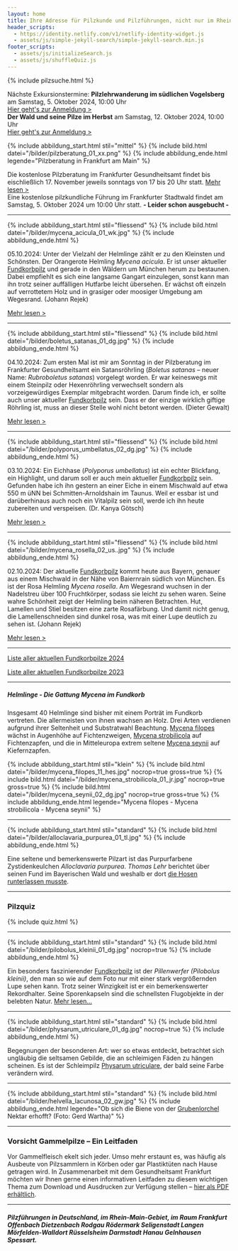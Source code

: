 ```yaml
---
layout: home
title: Ihre Adresse für Pilzkunde und Pilzführungen, nicht nur im Rhein-Main-Gebiet
header_scripts:
  - https://identity.netlify.com/v1/netlify-identity-widget.js
  - assets/js/simple-jekyll-search/simple-jekyll-search.min.js
footer_scripts:
  - assets/js/initializeSearch.js
  - assets/js/shuffleQuiz.js
---
```

{% include pilzsuche.html %}

Nächste Exkursionstermine:
**Pilzlehrwanderung im südlichen Vogelsberg** am Samstag, 5. Oktober 2024, 10:00 Uhr\
[Hier geht's zur Anmeldung >](/termine)\
**Der Wald und seine Pilze im Herbst** am Samstag, 12. Oktober 2024, 10:00 Uhr\
[Hier geht's zur Anmeldung >](/termine)

{% include abbildung_start.html stil="mittel" %}
{% include bild.html datei="/bilder/pilzberatung_01_xx.png" %}
{% include abbildung_ende.html legende="Pilzberatung in Frankfurt am Main" %}

Die kostenlose Pilzberatung im Frankfurter Gesundheitsamt findet bis eischließlich 17. November jeweils sonntags von 17 bis 20 Uhr statt. [Mehr lesen >](/termine)\
Eine kostenlose pilzkundliche Führung im Frankfurter Stadtwald findet am Samstag, 5. Oktober 2024 um 10:00 Uhr statt. **\- Leider schon ausgebucht -**

- - -

{% include abbildung_start.html stil="fliessend" %}
{% include bild.html datei="/bilder/mycena_acicula_01_wk.jpg" %}
{% include abbildung_ende.html %}

05.10.2024: Unter der Vielzahl der Helmlinge zählt er zu den Kleinsten und Schönsten. Der Orangerote Helmling *Mycena acicula*. Er ist unser aktueller [Fundkorbpilz](AA "Glossar-") und gerade in den Wäldern um München herum zu bestaunen. Dabei empfiehlt es sich eine langsame Gangart einzulegen, sonst kann man ihn trotz seiner auffälligen Hutfarbe leicht übersehen. Er wächst oft einzeln auf verrottetem Holz und in grasiger oder moosiger Umgebung am Wegesrand. (Johann Rejek)

[Mehr lesen >](/pilze/mycena-acicula-orangeroter-helmling)

<div style="clear:  both"></div>

- - -

{% include abbildung_start.html stil="fliessend" %}
{% include bild.html datei="/bilder/boletus_satanas_01_dg.jpg" %}
{% include abbildung_ende.html %}

04.10.2024: Zum ersten Mal ist mir am Sonntag in der Pilzberatung im Frankfurter Gesundheitsamt ein Satansröhrling (*Boletus satanas* – neuer Name: *Rubroboletus satanas*) vorgelegt worden. Er war keineswegs mit einem Steinpilz oder Hexenröhrling verwechselt sondern als vorzeigewürdiges Exemplar mitgebracht worden. Darum finde ich, er sollte auch unser aktueller [Fundkorbpilz](AA "Glossar-") sein. Dass er der einzige wirklich giftige Röhrling ist, muss an dieser Stelle wohl nicht betont werden. (Dieter Gewalt)

[Mehr lesen >](/pilze/boletus-satanas-satansröhrling)

<div style="clear:  both"></div>

- - -

{% include abbildung_start.html stil="fliessend" %}
{% include bild.html datei="/bilder/polyporus_umbellatus_02_dg.jpg" %}
{% include abbildung_ende.html %}

03.10.2024: Ein Eichhase (*Polyporus umbellatus*) ist ein echter Blickfang, ein Highlight, und darum soll er auch mein aktueller [Fundkorbpilz](AA "Glossar-") sein. Gefunden habe ich ihn gestern an einer Eiche in einem Mischwald auf etwa 550 m üNN bei Schmitten-Arnoldshain im Taunus. Weil er essbar ist und darüberhinaus auch noch ein Vitalpilz sein soll, werde ich ihn heute zubereiten und verspeisen. (Dr. Kanya Götsch)

[Mehr lesen >](/pilze/polyporus-umbellatus-eichhase)

<div style="clear:  both"></div>

- - -

{% include abbildung_start.html stil="fliessend" %}
{% include bild.html datei="/bilder/mycena_rosella_02_us..jpg" %}
{% include abbildung_ende.html %}

02.10.2024: Der aktuelle [Fundkorbpilz](AA "Glossar-") kommt heute aus Bayern, genauer aus einem Mischwald in der Nähe von Baiernrain südlich von München. Es ist der Rosa Helmling *Mycena rosella*. Am Wegesrand wuchsen in der Nadelstreu über 100 Fruchtkörper, sodass sie leicht zu sehen waren. Seine wahre Schönheit zeigt der Helmling beim näheren Betrachten. Hut, Lamellen und Stiel besitzen eine zarte Rosafärbung. Und damit nicht genug, die Lamellenschneiden sind dunkel rosa, was mit einer Lupe deutlich zu sehen ist. (Johann Rejek)

[Mehr lesen >](/pilze/mycena-rosella-rosa-helmling)

- - -

[Liste aller aktuellen Fundkorbpilze 2024](/artikel/liste-aller-aktuellen-fundkorbpilze-2024.html)

[Liste aller aktuellen Fundkorbpilze 2023](/artikel/liste-aller-aktuellen-fundkorbpilze-2023.html)

- - -

##### Helmlinge - Die Gattung *Mycena* im Fundkorb

Insgesamt 40 Helmlinge sind bisher mit einem Porträt im Fundkorb vertreten. Die allermeisten von ihnen wachsen an Holz. Drei Arten verdienen aufgrund ihrer Seltenheit und Substratwahl Beachtung. [Mycena filopes](/pilze/mycena-filopes-zerbrechlicher-fadenhelmling) wächst in Augenhöhe auf Fichtenzweigen, [Mycena strobilicola](/pilze/mycena-strobilicola-fichtenzapfenhelmling) auf Fichtenzapfen, und die in Mitteleuropa extrem seltene [Mycena seynii](/pilze/mycena-seynii-mediterraner-kiefernzapfenhelmling) auf Kiefernzapfen.

{% include abbildung_start.html stil="klein" %}
{% include bild.html datei="/bilder/mycena_filopes_11_hes.jpg" nocrop=true gross=true %}
{% include bild.html datei="/bilder/mycena_strobilicola_01_jr.jpg" nocrop=true gross=true %}
{% include bild.html datei="/bilder/mycena_seynii_02_dg.jpg" nocrop=true gross=true %}
{% include abbildung_ende.html legende="Mycena filopes - Mycena strobilicola - Mycena seynii" %}

- - -

{% include abbildung_start.html stil="standard" %}
{% include bild.html datei="/bilder/alloclavaria_purpurea_01_tl.jpg" %}
{% include abbildung_ende.html %}

Eine seltene und bemerkenswerte Pilzart ist das Purpurfarbene Zystidenkeulchen *Alloclavaria purpurea*. *Thomas Lehr* berichtet über seinen Fund im Bayerischen Wald und weshalb er dort [die Hosen runterlassen musste](/pilze/alloclavaria-purpurea-purpurfarbenes-zystidenkeulchen).

- - -

### Pilzquiz

{% include quiz.html %}

- - -

{% include abbildung_start.html stil="standard" %}
{% include bild.html datei="/bilder/pilobolus_kleinii_01_dg.jpg" nocrop=true %}
{% include abbildung_ende.html %}

Ein besonders faszinierender [Fundkorbpilz](AA "Glossar-") ist der *Pillenwerfer (Pilobolus kleinii)*, den man so wie auf dem Foto nur mit einer stark vergrößernden Lupe sehen kann. Trotz seiner Winzigkeit ist er ein bemerkenswerter Rekordhalter. Seine Sporenkapseln sind die schnellsten Flugobjekte in der belebten Natur. [Mehr lesen...](/pilze/pilobolus-kleinii-pillenwerfer)

- - -

{% include abbildung_start.html stil="standard" %}
{% include bild.html datei="/bilder/physarum_utriculare_01_dg.jpg" nocrop=true %}
{% include abbildung_ende.html %}

Begegnungen der besonderen Art: wer so etwas entdeckt, betrachtet sich ungläubig die seltsamen Gebilde, die an schleimigen Fäden zu hängen scheinen. Es ist der Schleimpilz [Physarum utriculare](/pilze/physarum-utriculare-fadenfruchtschleimpilz), der bald seine Farbe verändern wird.

- - -

{% include abbildung_start.html stil="standard" %}
{% include bild.html datei="/bilder/helvella_lacunosa_02_gw.jpg" %}
{% include abbildung_ende.html legende="Ob sich die Biene von der <a href='/pilze/helvella-lacunosa-grubenlorchel'>Grubenlorchel</a> Nektar erhofft?  (Foto: Gerd Wartha)" %}

- - -

### Vorsicht Gammelpilze – Ein Leitfaden

Vor Gammelfleisch ekelt sich jeder. Umso mehr erstaunt es, was häufig als Ausbeute von Pilzsammlern in Körben oder gar Plastiktüten nach Hause getragen wird. In Zusammenarbeit mit dem Gesundheitsamt Frankfurt möchten wir Ihnen gerne einen informativen Leitfaden zu diesem wichtigen Thema zum Download und Ausdrucken zur Verfügung stellen – [hier als PDF erhältlich](/assets/docs/Fundkorb.de-Gammelpilze.pdf).

- - -

##### Pilzführungen in Deutschland, im Rhein-Main-Gebiet, im Raum Frankfurt Offenbach Dietzenbach Rodgau Rödermark Seligenstadt Langen Mörfelden-Walldort Rüsselsheim Darmstadt Hanau Gelnhausen Spessart.